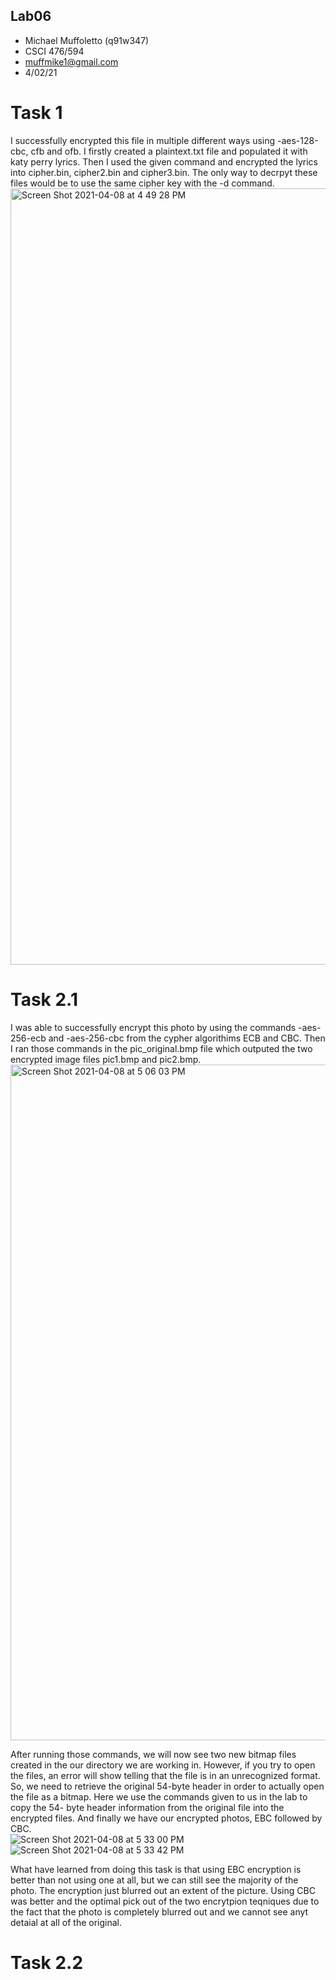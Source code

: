 ## Lab06

- Michael Muffoletto (q91w347)
- CSCI 476/594
- muffmike1@gmail.com
- 4/02/21

# Task 1
I successfully encrypted this file in multiple different ways using -aes-128-cbc, cfb and ofb. I firstly created a plaintext.txt file and populated it with katy perry lyrics. Then I used the given command and encrypted the lyrics into cipher.bin, cipher2.bin and cipher3.bin. The only way to decrpyt these files would be to use the same cipher key with the -d command.   
<img width="1242" alt="Screen Shot 2021-04-08 at 4 49 28 PM" src="https://user-images.githubusercontent.com/33213355/114105869-d916f000-988a-11eb-9f54-0adc8ddb552b.png">   

# Task 2.1
I was able to successfully encrypt this photo by using the commands -aes-256-ecb and -aes-256-cbc from the cypher algorithims ECB and CBC. Then I ran those commands in the pic_original.bmp file which outputed the two encrypted image files pic1.bmp and pic2.bmp.   
<img width="1081" alt="Screen Shot 2021-04-08 at 5 06 03 PM" src="https://user-images.githubusercontent.com/33213355/114106770-c9001000-988c-11eb-8ebf-104b2302fcc9.png">   

After running those commands, we will now see two new bitmap files created in the our directory we are working in. However, if you try to open the files, an error will show telling that the file is in an unrecognized format. So, we need to retrieve the original 54-byte header in order to actually open the file as a bitmap. Here we use the commands given to us in the lab to copy the 54- byte header information from the original file into the encrypted files. And finally we have our encrypted photos, EBC followed by CBC.   
![Screen Shot 2021-04-08 at 5 33 00 PM](https://user-images.githubusercontent.com/33213355/114108591-9a843400-9890-11eb-97e2-cb110a1bc410.png)   
![Screen Shot 2021-04-08 at 5 33 42 PM](https://user-images.githubusercontent.com/33213355/114108612-a53ec900-9890-11eb-80e5-72215f34a330.png)   

What have learned from doing this task is that using EBC encryption is better than not using one at all, but we can still see the majority of the photo. The encryption just blurred out an extent of the picture. Using CBC was better and the optimal pick out of the two encrytpion teqniques due to the fact that the photo is completely blurred out and we cannot see anyt detaial at all of the original.   

# Task 2.2
